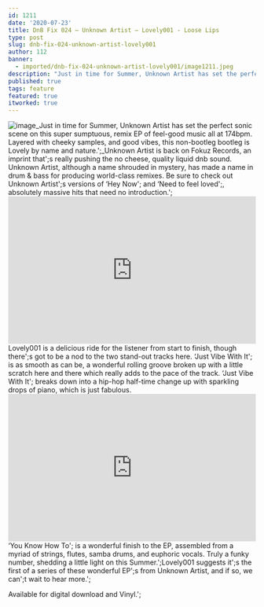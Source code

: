 ```yaml
---
id: 1211
date: '2020-07-23'
title: DnB Fix 024 – Unknown Artist – Lovely001 - Loose Lips
type: post
slug: dnb-fix-024-unknown-artist-lovely001
author: 112
banner:
  - imported/dnb-fix-024-unknown-artist-lovely001/image1211.jpeg
description: "Just in time for Summer, Unknown Artist has set the perfect sonic scene on this super sumptuous, remix EP of feel-good music all at 174bpm. Layered with cheeky samples, and good vibes, this non-bootleg bootleg is Lovely by name and nature.\_ Unknown Artist is back on Fokuz Records, an imprint that’s really pushing the no [...]Read More..."
published: true
tags: feature
featured: true
itworked: true
---
```

![image](../imported/dnb-fix-024-unknown-artist-lovely001/image1211.jpeg)_Just in time for Summer, Unknown Artist has set the perfect sonic scene on this super sumptuous, remix EP of feel-good music all at 174bpm. Layered with cheeky samples, and good vibes, this non-bootleg bootleg is Lovely by name and nature.';_Unknown Artist is back on Fokuz Records, an imprint that';s really pushing the no cheese, quality liquid dnb sound. Unknown Artist, although a name shrouded in mystery, has made a name in drum & bass for producing world-class remixes. Be sure to check out Unknown Artist';s versions of ‘Hey Now'; and ‘Need to feel loved';, absolutely massive hits that need no introduction.';<iframe width='100%' height='300' scrolling='no' frameborder='no' allow='autoplay' src='https://www.youtube.com/embed/bPX7bcDOZms'></iframe>Lovely001 is a delicious ride for the listener from start to finish, though there';s got to be a nod to the two stand-out tracks here. ‘Just Vibe With It'; is as smooth as can be, a wonderful rolling groove broken up with a little scratch here and there which really adds to the pace of the track. ‘Just Vibe With It'; breaks down into a hip-hop half-time change up with sparkling drops of piano, which is just fabulous.<iframe width='100%' height='300' scrolling='no' frameborder='no' allow='autoplay' src='https://www.youtube.com/embed/KHMoof4dh4E'></iframe>‘You Know How To'; is a wonderful finish to the EP, assembled from a myriad of strings, flutes, samba drums, and euphoric vocals. Truly a funky number, shedding a little light on this Summer.';Lovely001 suggests it';s the first of a series of these wonderful EP';s from Unknown Artist, and if so, we can';t wait to hear more.';

Available for digital download and Vinyl.';